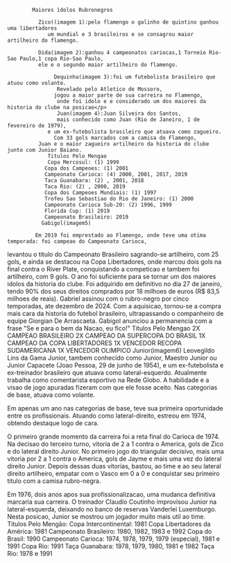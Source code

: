 
             
            Maiores ìdolos Rubronegros
     
              Zico((imagem 1):pelo flamengo o galinho de quintino ganhou uma libertadores 
                 um mundial e 3 brasileiros e se consagrou maior artilheiro do flamengo.
 
              Dida(imagem 2):ganhou 4 campeonatos cariocas,1 Torneio Rio-Sao Paulo,1 copa Rio-Sao Paulo,
              ele e o segundo maior artilheiro do flamengo.
            
                   Dequinha(imagem 3):foi um futebolista brasileiro que atuou como volante. 
                    Revelado pelo Atletico de Mossoro, 
                   jogou a maior parte de sua carreira no Flamengo, 
                    onde foi idolo e e considerado um dos maiores da historia do clube na posicao</p>
                    Juan(imagem 4):Juan Silveira dos Santos,
                    mais conhecido como Juan (Rio de Janeiro, 1 de fevereiro de 1979),
                 e um ex-futebolista brasileiro que atuava como zagueiro.
                   Com 33 gols marcados com a camisa do Flamengo,
              Juan e o maior zagueiro artilheiro da historia do clube junto com Junior Baiano.
                 Titulos Pelo Mengao
                 Copa Mercosul: (1) 1999
                Copa dos Campeoes: (1) 2001
                Campeonato Carioca: (4) 2000, 2001, 2017, 2019
                Taca Guanabara: (2) , 2001, 2018
                Taca Rio: (2) , 2000, 2019
                Copa dos Campeoes Mundiais: (1) 1997
                Trofeu Sao Sebastiao do Rio de Janeiro: (1) 2000
                Campeonato Carioca Sub-20: (2) 1996, 1999
                Florida Cup: (1) 2019
                Campeonato Brasileiro: 2019 
               Gabigol(imagem5)
              
             Em 2019 foi emprestado ao Flamengo, onde teve uma otima temporada: foi campeao do Campeonato Carioca,
 levantou o titulo do Campeonato Brasileiro sagrando-se artilheiro, com 25 gols, e ainda se destacou na Copa Libertadores,
  onde marcou dois gols na final contra o River Plate, conquistando a competicao e tambem foi artilheiro, com 9 gols.
   O ano foi suficiente para se tornar um dos maiores idolos da historia do clube.
 Foi adquirido em definitivo no dia 27 de janeiro, 
tendo 90% dos seus direitos comprados por 18 milhoes de euros (R$ 83,5 milhoes de reais). 
Gabriel assinou com o rubro-negro por cinco temporadas, ate dezembro de 2024. Com a aquisicao,
 tornou-se a compra mais cara da historia do futebol brasileiro, 
ultrapassando o companheiro de equipe Giorgian De Arrascaeta.
 Gabigol anunciou a permanencia com a frase "Se e para o bem da Nacao, eu fico!"
                 Titulos Pelo Mengao
                2X CAMPEAO BRASILEIRO 
              2X CAMPEAO DA SUPERCOPA DO BRASIL
             1X CAMPEAO DA COPA LIBERTADORES
             1X VENCEDOR RECOPA SUDAMERICANA
             1X VENCEDOR OLIMPICO
             Junior(imagem6)
             Leovegildo Lins da Gama Junior, tambem conhecido como Junior, Maestro Junior ou Junior Capacete (Joao Pessoa, 29 de junho de 1954), 
               e um ex-futebolista e ex-treinador brasileiro que atuava como lateral-esquerdo.
             Atualmente trabalha como comentarista esportivo na Rede Globo.
            A habilidade e a visao de jogo apuradas fizeram com que ele fosse aceito. Nas categorias de base, atuava como volante.

Em apenas um ano nas categorias de base, teve sua primeira oportunidade entre os profissionais. 
Atuando como lateral-direito, estreou em 1974, obtendo destaque logo de cara.

O primeiro grande momento da carreira foi a reta final do Carioca de 1974. Na decisao do terceiro turno, vitoria de 2 a 1 contra o America, 
gols de Zico e do lateral direito Junior. No primeiro jogo do triangular decisivo, 
mais uma vitoria por 2 a 1 contra o America, gols de Jayme e mais uma vez do lateral direito Junior.
 Depois dessas duas vitorias, bastou, ao time e ao seu lateral direito artilheiro,
 empatar com o Vasco em 0 a 0 e conquistar seu primeiro titulo com a camisa rubro-negra.

Em 1976, dois anos apos sua profissionalizacao, 
uma mudanca definitiva marcaria sua carreira. 
O treinador Claudio Coutinho improvisou Junior na lateral-esquerda, 
deixando no banco de reservas Vanderlei Luxemburgo. 
Nesta posicao, 
Junior se mostrou um jogador muito mais util ao time.
Titulos Pelo Mengão:
Copa Intercontinental: 1981
Copa Libertadores da América: 1981
Campeonato Brasileiro: 1980, 1982, 1983 e 1992
Copa do Brasil: 1990
Campeonato Carioca: 1974, 1978, 1979, 1979 (especial), 1981 e 1991
Copa Rio: 1991
Taça Guanabara: 1978, 1979, 1980, 1981 e 1982
Taça Rio: 1978 e 1991
